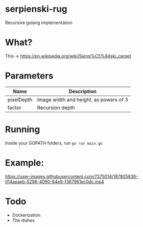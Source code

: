 # serpienski-rug
Recursive golang implementation

# What?
This -> https://en.wikipedia.org/wiki/Sierpi%C5%84ski_carpet

# Parameters
| Name | Description |
| --- | --- |
| pixelDepth | Image width and height, as powers of 3 |
| factor | Recursion depth |

# Running
Inside your GOPATH folders, run
`go run main.go`

# Example:
https://user-images.githubusercontent.com/7375014/187805836-014aeaeb-5296-4090-84e9-f367961ec0dc.mp4

# Todo
- Dockerization
- The dishes
